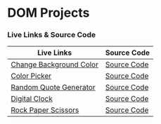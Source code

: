 # DOM Projects

### Live Links & Source Code

| Live Links                                                                                    | Source Code                                                                                  |
| --------------------------------------------------------------------------------------------- | -------------------------------------------------------------------------------------------- |
| [Change Background Color](https://adityackr.github.io/dom-projects/01-change-bg-color/)       | [Source Code](https://github.com/adityackr/dom-projects/tree/main/01-change-bg-color)        |
| [Color Picker](https://adityackr.github.io/dom-projects/02-color-picker/)                     | [Source Code](https://github.com/adityackr/dom-projects/tree/main/02-color-picker)           |
| [Random Quote Generator](https://adityackr.github.io/dom-projects/03-random-quote-generator/) | [Source Code](https://github.com/adityackr/dom-projects/tree/main/03-random-quote-generator) |
| [Digital Clock](https://adityackr.github.io/dom-projects/04-digital-clock/)                   | [Source Code](https://github.com/adityackr/dom-projects/tree/main/04-digital-clock)          |
| [Rock Paper Scissors](https://adityackr.github.io/dom-projects/05-rock-paper-scissors/)       | [Source Code](https://github.com/adityackr/dom-projects/tree/main/05-rock-paper-scissors)    |
